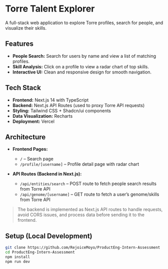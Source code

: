 # Torre Talent Explorer

A full-stack web application to explore Torre profiles, search for people, and visualize their skills.

## Features

- **People Search:** Search for users by name and view a list of matching profiles.
- **Skill Analysis:** Click on a profile to view a radar chart of top skills.
- **Interactive UI:** Clean and responsive design for smooth navigation.

## Tech Stack

- **Frontend:** Next.js 14 with TypeScript
- **Backend:** Next.js API Routes (used to proxy Torre API requests)
- **Styling:** Tailwind CSS + Shadcn/ui components
- **Data Visualization:** Recharts
- **Deployment:** Vercel

## Architecture

- **Frontend Pages:**  
  - `/` – Search page  
  - `/profile/[username]` – Profile detail page with radar chart  

- **API Routes (Backend in Next.js):**  
  - `/api/entities/search` – POST route to fetch people search results from Torre API  
  - `/api/genome/[username]` – GET route to fetch a user’s genome/skills from Torre API  

> The backend is implemented as Next.js API routes to handle requests, avoid CORS issues, and process data before sending it to the frontend.

## Setup (Local Development)

```bash
git clone https://github.com/RejoiceMoyo/ProductEng-Intern-Assessment
cd ProductEng-Intern-Assessment
npm install
npm run dev
